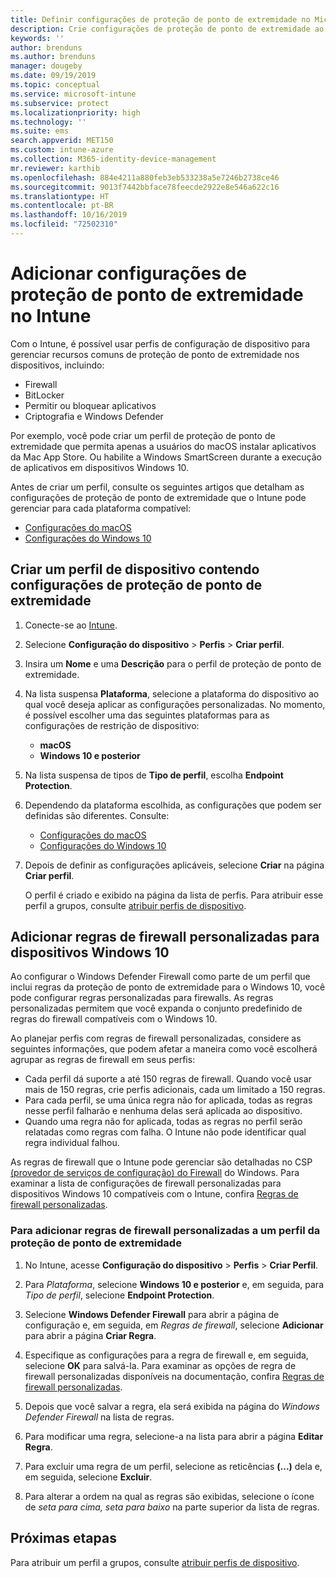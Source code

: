 ```yaml
---
title: Definir configurações de proteção de ponto de extremidade no Microsoft Intune – Azure | Microsoft Docs
description: Crie configurações de proteção de ponto de extremidade ao criar um perfil do dispositivo Windows 10 ou macOS no Microsoft Intune.
keywords: ''
author: brenduns
ms.author: brenduns
manager: dougeby
ms.date: 09/19/2019
ms.topic: conceptual
ms.service: microsoft-intune
ms.subservice: protect
ms.localizationpriority: high
ms.technology: ''
ms.suite: ems
search.appverid: MET150
ms.custom: intune-azure
ms.collection: M365-identity-device-management
mr.reviewer: karthib
ms.openlocfilehash: 884e4211a880feb3eb533238a5e7246b2738ce46
ms.sourcegitcommit: 9013f7442bbface78feecde2922e8e546a622c16
ms.translationtype: HT
ms.contentlocale: pt-BR
ms.lasthandoff: 10/16/2019
ms.locfileid: "72502310"
---
```

# <a name="add-endpoint-protection-settings-in-intune"></a>Adicionar configurações de proteção de ponto de extremidade no Intune  

Com o Intune, é possível usar perfis de configuração de dispositivo para gerenciar recursos comuns de proteção de ponto de extremidade nos dispositivos, incluindo:  
- Firewall   
- BitLocker  
- Permitir ou bloquear aplicativos  
- Criptografia e Windows Defender  

Por exemplo, você pode criar um perfil de proteção de ponto de extremidade que permita apenas a usuários do macOS instalar aplicativos da Mac App Store. Ou habilite a Windows SmartScreen durante a execução de aplicativos em dispositivos Windows 10.  

Antes de criar um perfil, consulte os seguintes artigos que detalham as configurações de proteção de ponto de extremidade que o Intune pode gerenciar para cada plataforma compatível:  
   - [Configurações do macOS](endpoint-protection-macos.md)  
   - [Configurações do Windows 10](endpoint-protection-windows-10.md)  

## <a name="create-a-device-profile-containing-endpoint-protection-settings"></a>Criar um perfil de dispositivo contendo configurações de proteção de ponto de extremidade  

1. Conecte-se ao [Intune](https://go.microsoft.com/fwlink/?linkid=2090973).  
3. Selecione **Configuração do dispositivo** > **Perfis** > **Criar perfil**.  
4. Insira um **Nome** e uma **Descrição** para o perfil de proteção de ponto de extremidade.  
5. Na lista suspensa **Plataforma**, selecione a plataforma do dispositivo ao qual você deseja aplicar as configurações personalizadas. No momento, é possível escolher uma das seguintes plataformas para as configurações de restrição de dispositivo:  
   - **macOS**  
   - **Windows 10 e posterior**  
6. Na lista suspensa de tipos de **Tipo de perfil**, escolha **Endpoint Protection**.  
7. Dependendo da plataforma escolhida, as configurações que podem ser definidas são diferentes. Consulte:  
   - [Configurações do macOS](endpoint-protection-macos.md)  
   - [Configurações do Windows 10](endpoint-protection-windows-10.md)  

8. Depois de definir as configurações aplicáveis, selecione **Criar** na página **Criar perfil**.  

   O perfil é criado e exibido na página da lista de perfis. Para atribuir esse perfil a grupos, consulte [atribuir perfis de dispositivo](../configuration/device-profile-assign.md).  

## <a name="add-custom-firewall-rules-for-windows-10-devices"></a>Adicionar regras de firewall personalizadas para dispositivos Windows 10  

Ao configurar o Windows Defender Firewall como parte de um perfil que inclui regras da proteção de ponto de extremidade para o Windows 10, você pode configurar regras personalizadas para firewalls. As regras personalizadas permitem que você expanda o conjunto predefinido de regras do firewall compatíveis com o Windows 10.  

Ao planejar perfis com regras de firewall personalizadas, considere as seguintes informações, que podem afetar a maneira como você escolherá agrupar as regras de firewall em seus perfis:  
- Cada perfil dá suporte a até 150 regras de firewall. Quando você usar mais de 150 regras, crie perfis adicionais, cada um limitado a 150 regras.  
- Para cada perfil, se uma única regra não for aplicada, todas as regras nesse perfil falharão e nenhuma delas será aplicada ao dispositivo.  
- Quando uma regra não for aplicada, todas as regras no perfil serão relatadas como regras com falha. O Intune não pode identificar qual regra individual falhou.  

As regras de firewall que o Intune pode gerenciar são detalhadas no CSP [(provedor de serviços de configuração) do Firewall]( https://docs.microsoft.com/windows/client-management/mdm/firewall-csp) do Windows. Para examinar a lista de configurações de firewall personalizadas para dispositivos Windows 10 compatíveis com o Intune, confira [Regras de firewall personalizadas](endpoint-protection-windows-10.md#firewall-rules).  

### <a name="to-add-custom-firewall-rules-to-an-endpoint-protection-profile"></a>Para adicionar regras de firewall personalizadas a um perfil da proteção de ponto de extremidade  

1. No Intune, acesse **Configuração do dispositivo** > **Perfis** > **Criar Perfil**.  

2. Para *Plataforma*, selecione **Windows 10 e posterior** e, em seguida, para *Tipo de perfil*, selecione **Endpoint Protection**.  

3. Selecione **Windows Defender Firewall** para abrir a página de configuração e, em seguida, em *Regras de firewall*, selecione **Adicionar** para abrir a página **Criar Regra**.  

4. Especifique as configurações para a regra de firewall e, em seguida, selecione **OK** para salvá-la. Para examinar as opções de regra de firewall personalizadas disponíveis na documentação, confira [Regras de firewall personalizadas](endpoint-protection-windows-10.md#firewall-rules).  

5. Depois que você salvar a regra, ela será exibida na página do *Windows Defender Firewall* na lista de regras.  

6. Para modificar uma regra, selecione-a na lista para abrir a página **Editar Regra**.  

7. Para excluir uma regra de um perfil, selecione as reticências **(...)** dela e, em seguida, selecione **Excluir**.  

8. Para alterar a ordem na qual as regras são exibidas, selecione o ícone de *seta para cima, seta para baixo* na parte superior da lista de regras.  


## <a name="next-steps"></a>Próximas etapas  

Para atribuir um perfil a grupos, consulte [atribuir perfis de dispositivo](../configuration/device-profile-assign.md).  
